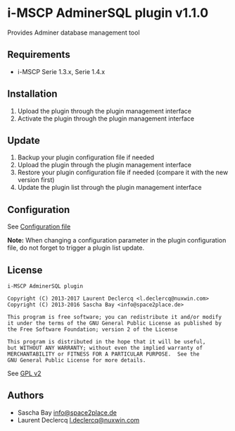 # i-MSCP AdminerSQL plugin v1.1.0

Provides Adminer database management tool

## Requirements

* i-MSCP Serie 1.3.x, Serie 1.4.x

## Installation

1. Upload the plugin through the plugin management interface
2. Activate the plugin through the plugin management interface

## Update

1. Backup your plugin configuration file if needed
2. Upload the plugin through the plugin management interface
4. Restore your plugin configuration file if needed (compare it with the new version first)
5. Update the plugin list through the plugin management interface

## Configuration

See [Configuration file](../AdminerSQL/config.php)

**Note:** When changing a configuration parameter in the plugin configuration file, do not forget to trigger a plugin
list update.

## License

    i-MSCP AdminerSQL plugin
    
    Copyright (C) 2013-2017 Laurent Declercq <l.declercq@nuxwin.com>
    Copyright (C) 2013-2016 Sascha Bay <info@space2place.de>

    This program is free software; you can redistribute it and/or modify
    it under the terms of the GNU General Public License as published by
    the Free Software Foundation; version 2 of the License

    This program is distributed in the hope that it will be useful,
    but WITHOUT ANY WARRANTY; without even the implied warranty of
    MERCHANTABILITY or FITNESS FOR A PARTICULAR PURPOSE.  See the
    GNU General Public License for more details.


See [GPL v2](http://www.gnu.org/licenses/gpl-2.0.html "GPL v2")

## Authors

* Sascha Bay <info@space2place.de>
* Laurent Declercq <l.declercq@nuxwin.com>
